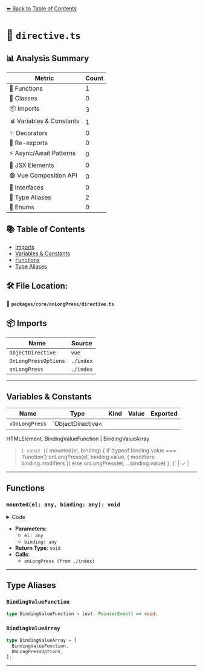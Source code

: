 [⬅️ Back to Table of Contents](../../../index.md)

# 📄 `directive.ts`

## 📊 Analysis Summary

| Metric | Count |
|--------|-------|
| 🔧 Functions | 1 |
| 🧱 Classes | 0 |
| 📦 Imports | 3 |
| 📊 Variables & Constants | 1 |
| ✨ Decorators | 0 |
| 🔄 Re-exports | 0 |
| ⚡ Async/Await Patterns | 0 |
| 💠 JSX Elements | 0 |
| 🟢 Vue Composition API | 0 |
| 📐 Interfaces | 0 |
| 📑 Type Aliases | 2 |
| 🎯 Enums | 0 |

## 📚 Table of Contents

- [Imports](#imports)
- [Variables & Constants](#variables-constants)
- [Functions](#functions)
- [Type Aliases](#type-aliases)

## 🛠️ File Location:
📂 **`packages/core/onLongPress/directive.ts`**

## 📦 Imports

| Name | Source |
|------|--------|
| `ObjectDirective` | `vue` |
| `OnLongPressOptions` | `./index` |
| `onLongPress` | `./index` |


---

## Variables & Constants

| Name | Type | Kind | Value | Exported |
|------|------|------|-------|----------|
| `vOnLongPress` | `ObjectDirective<
  HTMLElement,
  BindingValueFunction | BindingValueArray
>` | const | `{
  mounted(el, binding) {
    if (typeof binding.value === 'function')
      onLongPress(el, binding.value, { modifiers: binding.modifiers })
    else
      onLongPress(el, ...binding.value)
  },
}` | ✓ |


---

## Functions

### `mounted(el: any, binding: any): void`

<details><summary>Code</summary>

```ts
mounted(el, binding) {
    if (typeof binding.value === 'function')
      onLongPress(el, binding.value, { modifiers: binding.modifiers })
    else
      onLongPress(el, ...binding.value)
  }
```
</details>

- **Parameters**:
  - `el: any`
  - `binding: any`
- **Return Type**: `void`
- **Calls**:
  - `onLongPress (from ./index)`

---

## Type Aliases

### `BindingValueFunction`

```ts
type BindingValueFunction = (evt: PointerEvent) => void;
```

### `BindingValueArray`

```ts
type BindingValueArray = [
  BindingValueFunction,
  OnLongPressOptions,
];
```


---